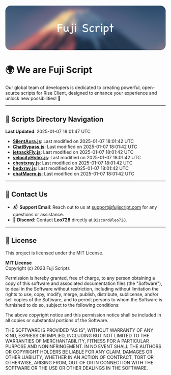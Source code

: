 ![Banner](.github/b.webp)

# 🌍 **We are Fuji Script**

Our global team of developers is dedicated to creating powerful, open-source scripts for Rise Client, designed to enhance your experience and unlock new possibilities! 🌟

---
<!-- SCRIPTS_NAVIGATION_START -->
## 📂 **Scripts Directory Navigation**

**Last Updated**: 2025-01-07 18:01:47 UTC

- **[SilentAura.js](scripts/SilentAura.js)**: Last modified on 2025-01-07 18:01:42 UTC
- **[ChatBypass.js](scripts/ChatBypass.js)**: Last modified on 2025-01-07 18:01:42 UTC
- **[jetpackFly.js](scripts/jetpackFly.js)**: Last modified on 2025-01-07 18:01:42 UTC
- **[velocityHylex.js](scripts/velocityHylex.js)**: Last modified on 2025-01-07 18:01:42 UTC
- **[chestxray.js](scripts/chestxray.js)**: Last modified on 2025-01-07 18:01:42 UTC
- **[bedxray.js](scripts/bedxray.js)**: Last modified on 2025-01-07 18:01:42 UTC
- **[chatMacro.js](scripts/chatMacro.js)**: Last modified on 2025-01-07 18:01:42 UTC

<!-- SCRIPTS_NAVIGATION_END -->

---

## 💬 **Contact Us**  
- 📬 **Support Email**: Reach out to us at [support@fujiscript.com](mailto:support@fujiscript.com) for any questions or assistance.  
- 💬 **Discord**: Contact **Leo728** directly at `Discord@leo728`.

---

## 📜 **License**

This project is licensed under the MIT License.  

**MIT License**  
Copyright (c) 2023 Fuji Scripts  

Permission is hereby granted, free of charge, to any person obtaining a copy of this software and associated documentation files (the "Software"), to deal in the Software without restriction, including without limitation the rights to use, copy, modify, merge, publish, distribute, sublicense, and/or sell copies of the Software, and to permit persons to whom the Software is furnished to do so, subject to the following conditions:  

The above copyright notice and this permission notice shall be included in all copies or substantial portions of the Software.  

THE SOFTWARE IS PROVIDED "AS IS", WITHOUT WARRANTY OF ANY KIND, EXPRESS OR IMPLIED, INCLUDING BUT NOT LIMITED TO THE WARRANTIES OF MERCHANTABILITY, FITNESS FOR A PARTICULAR PURPOSE AND NONINFRINGEMENT. IN NO EVENT SHALL THE AUTHORS OR COPYRIGHT HOLDERS BE LIABLE FOR ANY CLAIM, DAMAGES OR OTHER LIABILITY, WHETHER IN AN ACTION OF CONTRACT, TORT OR OTHERWISE, ARISING FROM, OUT OF OR IN CONNECTION WITH THE SOFTWARE OR THE USE OR OTHER DEALINGS IN THE SOFTWARE.  
